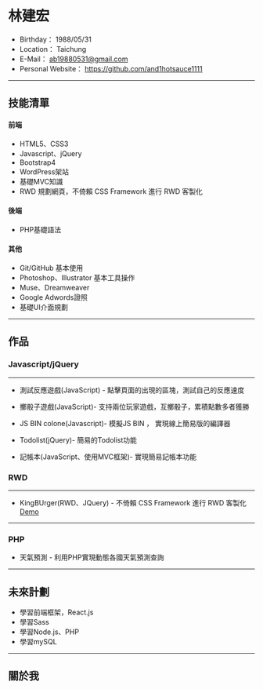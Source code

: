 #  林建宏
 - Birthday： 1988/05/31
 - Location： Taichung
 - E-Mail： ab19880531@gmail.com
 - Personal Website： https://github.com/and1hotsauce1111

<hr>

## 技能清單

#### 前端

 * HTML5、CSS3
 * Javascript、jQuery
 * Bootstrap4
 * WordPress架站
 * 基礎MVC知識
 * RWD 規劃網頁，不倚賴 CSS Framework 進行 RWD 客製化
 
#### 後端 

 * PHP基礎語法
  
#### 其他
 * Git/GitHub 基本使用
 * Photoshop、Illustrator 基本工具操作
 * Muse、Dreamweaver
 * Google Adwords證照
 * 基礎UI介面規劃
 
<hr>

## 作品

### Javascript/jQuery

<hr>

* 測試反應遊戲(JavaScript) - 點擊頁面的出現的區塊，測試自己的反應速度

* 擲骰子遊戲(JavaScript)- 支持兩位玩家遊戲，互擲骰子，累積點數多者獲勝

* JS BIN colone(Javascript)- 模擬JS BIN ， 實現線上簡易版的編譯器

* Todolist(jQuery)- 簡易的Todolist功能

* 記帳本(JavaScript、使用MVC框架)- 實現簡易記帳本功能

  
### RWD
<hr>

* KingBUrger(RWD、JQuery) - 不倚賴 CSS Framework 進行 RWD 客製化
  <br/><a href="https://and1hotsauce1111.github.io/ProjectForPractice/RWD%20Project/King%20Size%20Burger" target="_blank">Demo</a>

<hr>

### PHP

* 天氣預測 - 利用PHP實現動態各國天氣預測查詢


<hr>

## 未來計劃
 * 學習前端框架，React.js
 * 學習Sass
 * 學習Node.js、PHP
 * 學習mySQL

<hr>

## 關於我

